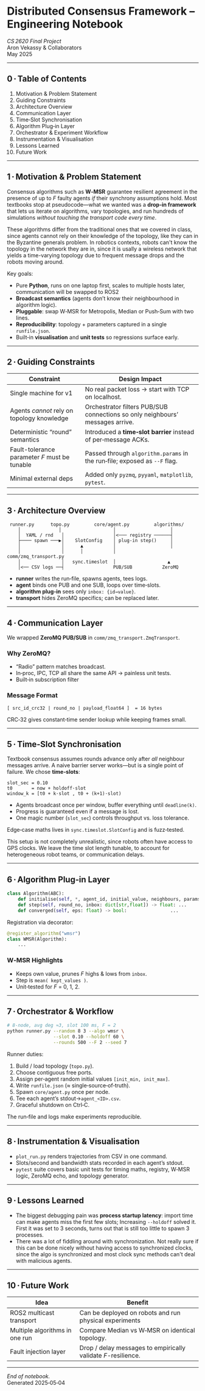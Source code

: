 # Distributed Consensus Framework – Engineering Notebook  
*CS 2620 Final Project*  
Aron Vekassy & Collaborators  
May 2025

---

## 0 · Table of Contents
1. Motivation & Problem Statement  
2. Guiding Constraints  
3. Architecture Overview  
4. Communication Layer  
5. Time‑Slot Synchronisation  
6. Algorithm Plug‑in Layer  
7. Orchestrator & Experiment Workflow  
8. Instrumentation & Visualisation  
9. Lessons Learned  
10. Future Work  

---

## 1 · Motivation & Problem Statement
Consensus algorithms such as **W‑MSR** guarantee resilient agreement in
the presence of up to _F_ faulty agents *if* their synchrony assumptions
hold.  Most textbooks stop at pseudocode—what we wanted was a **drop‑in
framework** that lets us iterate on algorithms, vary topologies, and run
hundreds of simulations *without touching the transport code every time*.

These algorithms differ from the traditional ones that we covered in class,
since agents cannot rely on their knowledge of the topology, like they can 
in the Byzantine generals problem. In robotics contexts, robots can't
know the topology in the network they are in, since it is usally a wireless
network that yields a time-varying topology due to frequent message drops and
the robots moving around.

Key goals:

* Pure **Python**, runs on one laptop first, scales to multiple hosts
  later, communication will be swapped to ROS2
* **Broadcast semantics** (agents don’t know their neighbourhood in
  algorithm logic).  
* **Pluggable**: swap W‑MSR for Metropolis, Median or Push‑Sum with two lines.  
* **Reproducibility**: topology + parameters captured in a single
  `runfile.json`.  
* Built‑in **visualisation** and **unit tests** so regressions surface
  early.

---

## 2 · Guiding Constraints
| Constraint | Design Impact |
|------------|---------------|
| Single machine for v1 | No real packet loss → start with TCP on localhost. |
| Agents *cannot* rely on topology knowledge | Orchestrator filters PUB/SUB connections so only neighbours’ messages arrive. |
| Deterministic “round” semantics | Introduced a **time‑slot barrier** instead of per‑message ACKs. |
| Fault-tolerance parameter _F_ must be tunable | Passed through `algorithm.params` in the run‑file; exposed as `--F` flag. |
| Minimal external deps | Added only `pyzmq`, `pyyaml`, `matplotlib`, `pytest`. |

---

## 3 · Architecture Overview
```
 runner.py      topo.py         core/agent.py         algorithms/
    │              │                   │                    │
    │  YAML / rnd   │                  │<─── registry ──────┤
    ├──── spawn ───▶│    SlotConfig    │ plug‑in step()     │
    │               │      ▲           │                    │
    │               │      │           │          comm/zmq_transport.py
    │               │   sync.timeslot  │                   ▲
    │<── CSV logs ──┤                  PUB/SUB           ZeroMQ
```

* **runner** writes the run‑file, spawns agents, tees logs.  
* **agent** binds one PUB and one SUB, loops over time‑slots.  
* **algorithm plug‑in** sees only `inbox: {id→value}`.  
* **transport** hides ZeroMQ specifics; can be replaced later.

---

## 4 · Communication Layer
We wrapped **ZeroMQ PUB/SUB** in `comm/zmq_transport.ZmqTransport`.

### Why ZeroMQ?
* “Radio” pattern matches broadcast.
* In‑proc, IPC, TCP all share the same API → painless unit tests.
* Built‑in subscription filter

### Message Format
```
[ src_id_crc32 | round_no | payload_float64 ]  = 16 bytes
```
CRC‑32 gives constant‑time sender lookup while keeping frames small.

---

## 5 · Time‑Slot Synchronisation
Textbook consensus assumes rounds advance only after *all* neighbour
messages arrive.  A naive barrier server works—but is a single point of
failure. We chose **time‑slots**:

```text
slot_sec = 0.10
t0       = now + holdoff·slot
window_k = [t0 + k·slot , t0 + (k+1)·slot)
```

* Agents broadcast once per window, buffer everything until `deadline(k)`.
* Progress is guaranteed even if a message is lost.
* One magic number (`slot_sec`) controls throughput vs. loss tolerance.

Edge‑case maths lives in `sync.timeslot.SlotConfig` and is fuzz‑tested.

This setup is not completely unrealistic, since robots often have access to GPS clocks.
We leave the time slot length tunable, to account for heterogeneous robot teams,
or communication delays.

---

## 6 · Algorithm Plug‑in Layer
```python
class Algorithm(ABC):
    def initialise(self, *, agent_id, initial_value, neighbours, params): ...
    def step(self, round_no, inbox: dict[str,float]) -> float: ...
    def converged(self, eps: float) -> bool:                ...
```

Registration via decorator:

```python
@register_algorithm("wmsr")
class WMSR(Algorithm):
    ...
```

### W‑MSR Highlights
* Keeps own value, prunes _F_ highs & lows from `inbox`.
* Step is `mean( kept_values )`.
* Unit‑tested for _F_ = 0, 1, 2.

---

## 7 · Orchestrator & Workflow
```bash
# 8‑node, avg deg ≈3, slot 100 ms, F = 2
python runner.py --random 8 3 --algo wmsr \
                 --slot 0.10 --holdoff 60 \
                 --rounds 500 --F 2 --seed 7
```

Runner duties:

1. Build / load topology (`topo.py`).  
2. Choose contiguous free ports.  
3. Assign per‑agent random initial values `[init_min, init_max]`.  
4. Write `runfile.json` (≈ single‑source‑of‑truth).  
5. Spawn `core/agent.py` once per node.  
6. Tee each agent’s stdout→`agent_<ID>.csv`.  
7. Graceful shutdown on Ctrl‑C.

The run‑file and logs make experiments reproducible.

---

## 8 · Instrumentation & Visualisation
* `plot_run.py` renders trajectories from CSV in one command.  
* Slots/second and bandwidth stats recorded in each agent’s stdout.  
* `pytest` suite covers basic unit tests for timing maths, registry, W‑MSR logic, ZeroMQ echo, and
  topology generator.

---

## 9 · Lessons Learned
* The biggest debugging pain was **process startup latency**: import time
  can make agents miss the first few slots; Increasing `--holdoff` solved it.
  First it was set to 3 seconds, turns out that is still too little to spawn 3 processes.
* There was a lot of fiddling around with synchronization. Not really sure if this can
  be done nicely without having access to synchronized clocks, since the algo is synchronized
  and most clock sync methods can't deal with malicious agents.

---

## 10 · Future Work
| Idea | Benefit |
|------|---------|
| ROS2 multicast transport | Can be deployed on robots and run physical experiments |
| Multiple algorithms in one run | Compare Median vs W‑MSR on identical topology. |
| Fault injection layer | Drop / delay messages to empirically validate _F_-resilience. |

---

*End of notebook.*  
Generated 2025‑05‑04
